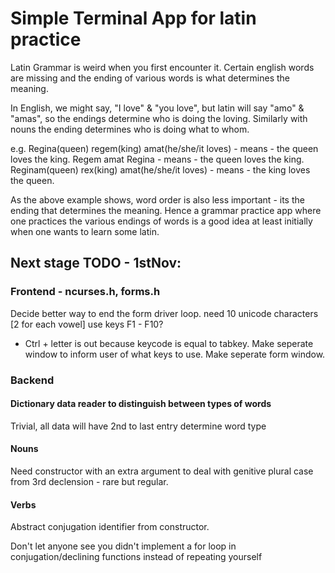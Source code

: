# Simple Terminal App for latin practice

Latin Grammar is weird when you first encounter it. Certain english words are missing and the ending of various words is what determines the meaning.

In English, we might say, "I love" & "you love", but latin will say "amo" & "amas", so the endings determine who is doing the loving. Similarly with nouns the ending determines who is doing what to whom.

e.g. 
Regina(queen) regem(king) amat(he/she/it loves) - means - the queen loves the king. 
Regem amat Regina - means - the queen loves the king. 
Reginam(queen) rex(king) amat(he/she/it loves) - means - the king loves the queen.

As the above example shows, word order is also less important - its the ending that determines the meaning. Hence a grammar practice app where one practices the various endings of words is a good idea at least initially when one wants to learn some latin.


## Next stage TODO - 1stNov: 

### Frontend - ncurses.h, forms.h

Decide better way to end the form driver loop.
need 10 unicode characters [2 for each vowel] use keys F1 - F10?
- Ctrl + letter is out because keycode is equal to tabkey. 
Make seperate window to inform user of what keys to use. 
Make seperate form window.

### Backend

#### Dictionary data reader to distinguish between types of words

Trivial, all data will have 2nd to last entry determine word type 

#### Nouns

Need constructor with an extra argument to deal with genitive plural case from 3rd declension - rare but regular. 

#### Verbs

Abstract conjugation identifier from constructor.

Don't let anyone see you didn't implement a for loop in conjugation/declining functions instead of repeating yourself 




